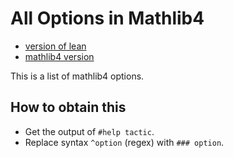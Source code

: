 # All Options in Mathlib4

* [version of lean](./lean-toolchain)
* [mathlib4 version](./lakefile.lean)

This is a list of mathlib4 options.

## How to obtain this

* Get the output of `#help tactic`.
* Replace syntax `^option` (regex) with `### option`.